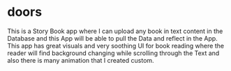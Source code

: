 # doors

This is a Story Book app where I can upload any book in text content in the Database and this App will be able to pull the Data and reflect in the App.
This app has great visuals and very soothing UI for book reading where the reader will find background changing while scrolling through the Text and also there is many animation that I created custom.


